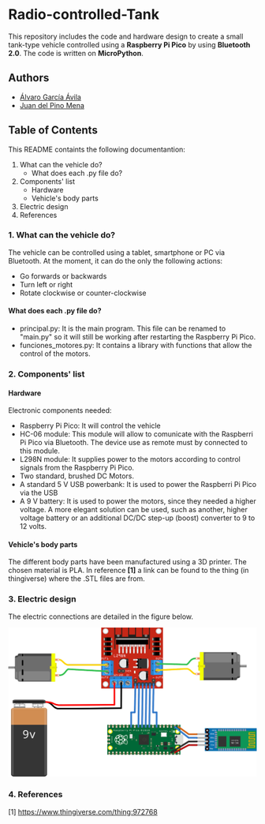 # Radio-controlled-Tank

This repository includes the code and hardware design to create a small tank-type vehicle controlled using a **Raspberry Pi Pico** by using **Bluetooth 2.0**. The code is written on **MicroPython**.

## Authors

- [Álvaro García Ávila](https://github.com/AGAvila)
- [Juan del Pino Mena](https://github.com/dpmj) 

## Table of Contents
This README containts the following documentantion:

1. What can the vehicle do?
   - What does each .py file do?
2. Components' list
   - Hardware 
   - Vehicle's body parts
3. Electric design
4. References

### 1. What can the vehicle do?

The vehicle can be controlled using a tablet, smartphone or PC via Bluetooth. At the moment, it can do the only the following actions:

- Go forwards or backwards
- Turn left or right
- Rotate clockwise or counter-clockwise

#### What does each .py file do?

- principal.py: It is the main program. This file can be renamed to "main.py" so it will still be working after restarting the Raspberry Pi Pico.
- funciones_motores.py: It contains a library with functions that allow the control of the motors.

### 2. Components' list

#### Hardware

Electronic components needed:

- Raspberry Pi Pico: It will control the vehicle
- HC-06 module: This module will allow to comunicate with the Raspberri Pi Pico via Bluetooth. The device use as remote must by connected to this module.
- L298N module: It supplies power to the motors according to control signals from the Raspberry Pi Pico.
- Two standard, brushed DC Motors.
- A standard 5 V USB powerbank: It is used to power the Raspberri Pi Pico via the USB
- A 9 V battery: It is used to power the motors, since they needed a higher voltage. A more elegant solution can be used, such as another, higher voltage battery or an additional DC/DC step-up (boost) converter to 9 to 12 volts.

#### Vehicle's body parts

The different body parts have been manufactured using a 3D printer. The chosen material is PLA. In reference **[1]** a link can be found to the thing (in thingiverse) where the .STL files are from.

### 3. Electric design

The electric connections are detailed in the figure below.

![Montaje Electrico](https://raw.githubusercontent.com/AGAvila/Radio-controlled-Tank/main/Electric_Design.png)

### 4. References

[1] https://www.thingiverse.com/thing:972768
